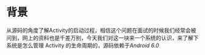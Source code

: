# 背景
 
从源码的角度了解Activity的启动过程，相信这个问题在面试的时候我们经常会被问到，网上的资料也是千差万别，今天我们对这一块来一个系统的认识，来了解下系统是怎么管理 Activity 的生命周期的，源码依赖于*Android 6.0*     


